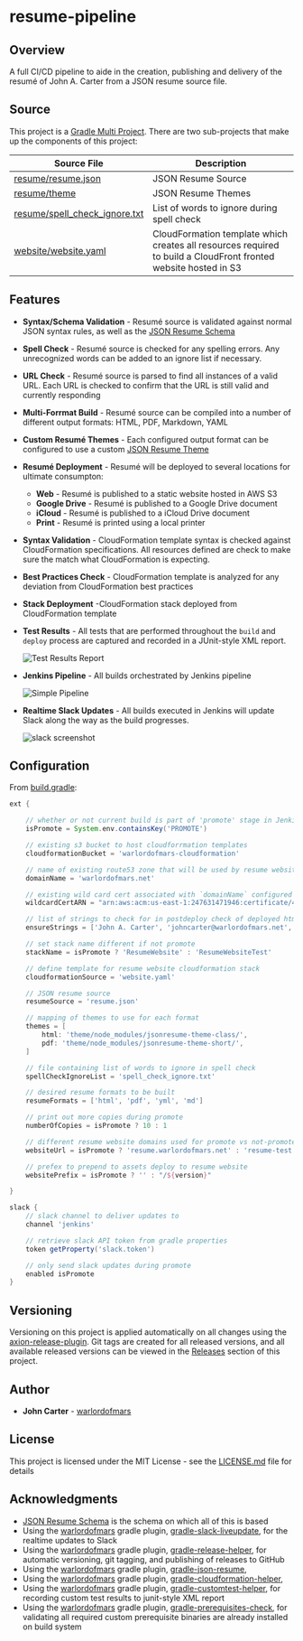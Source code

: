 
# resume-pipeline

## Overview

A full CI/CD pipeline to aide in the creation, publishing and delivery of the resumé of John A. Carter from a JSON resume source file.

## Source

This project is a [Gradle Multi Project](https://docs.gradle.org/current/userguide/multi_project_builds.html).  There are two sub-projects that make up the components of this project:

| Source File                              | Description        |
|------------------------------------------|---------------------
| [resume/resume.json](resume/resume.json) | JSON Resume Source |
| [resume/theme](resume/theme)             | JSON Resume Themes |
| [resume/spell_check_ignore.txt](resume/spell_check_ignore.txt) | List of words to ignore during spell check
| [website/website.yaml](website/website.yaml) | CloudFormation template which creates all resources required to build a CloudFront fronted website hosted in S3 |



## Features

* **Syntax/Schema Validation** - Resumé source is validated against normal JSON syntax rules, as well as the [JSON Resume Schema](https://jsonresume.org/schema/)
* **Spell Check** - Resumé source is checked for any spelling errors.  Any unrecognized words can be added to an ignore list if necessary.
* **URL Check** - Resumé source is parsed to find all instances of a valid URL.  Each URL is checked to confirm that the URL is still valid and currently responding
* **Multi-Forrmat Build** - Resumé source can be compiled into a number of different output formats:  HTML, PDF, Markdown, YAML
* **Custom Resumé Themes** - Each configured output format can be configured to use a custom [JSON Resume Theme](https://jsonresume.org/themes/)
* **Resumé Deployment** - Resumé will be deployed to several locations for ultimate consumpton:
  * **Web** - Resumé is published to a static website hosted in AWS S3
  * **Google Drive** - Resumé is published to a Google Drive document
  * **iCloud** - Resumé is published to a iCloud Drive document
  * **Print** - Resumé is printed using a local printer

* **Syntax Validation** - CloudFormation template syntax is checked against CloudFormation specifications.  All resources defined are check to make sure the match what CloudFormation is expecting.
* **Best Practices Check** - CloudFormation template is analyzed for any deviation from CloudFormation best practices
* **Stack Deployment** -CloudFormation stack deployed from CloudFormation template

* **Test Results** - All tests that are performed throughout the `build` and `deploy` process are captured and recorded in a JUnit-style XML report.

  ![Test Results Report](https://i.imgur.com/2e8GdDF.png)

* **Jenkins Pipeline** - All builds orchestrated by Jenkins pipeline

  ![Simple Pipeline](https://i.imgur.com/ZaVIgzy.png)

* **Realtime Slack Updates** - All builds executed in Jenkins will update Slack along the way as the build progresses.

  ![slack screenshot](https://i.imgur.com/AmrJprI.gif)

## Configuration

From [build.gradle](build.gradle):

```gradle
ext {

    // whether or not current build is part of 'promote' stage in Jenkins pipeline
    isPromote = System.env.containsKey('PROMOTE')

    // existing s3 bucket to host cloudforrmation templates
    cloudformationBucket = 'warlordofmars-cloudformation'

    // name of existing route53 zone that will be used by resume website
    domainName = 'warlordofmars.net'

    // existing wild card cert associated with `domainName` configured above
    wildcardCertARN = "arn:aws:acm:us-east-1:247631471946:certificate/471106fc-e3dd-4e0b-a20f-010a6e326283"

    // list of strings to check for in postdeploy check of deployed html resume
    ensureStrings = ['John A. Carter', 'johncarter@warlordofmars.net', '(770) 598-7096']

    // set stack name different if not promote
    stackName = isPromote ? 'ResumeWebsite' : 'ResumeWebsiteTest'

    // define template for resume website cloudformation stack
    cloudformationSource = 'website.yaml'

    // JSON resume source
    resumeSource = 'resume.json'

    // mapping of themes to use for each format
    themes = [
        html: 'theme/node_modules/jsonresume-theme-class/',
        pdf: 'theme/node_modules/jsonresume-theme-short/',
    ]

    // file containing list of words to ignore in spell check
    spellCheckIgnoreList = 'spell_check_ignore.txt'

    // desired resume formats to be built
    resumeFormats = ['html', 'pdf', 'yml', 'md']

    // print out more copies during promote
    numberOfCopies = isPromote ? 10 : 1

    // different resume website domains used for promote vs not-promote
    websiteUrl = isPromote ? 'resume.warlordofmars.net' : 'resume-test.warlordofmars.net'

    // prefex to prepend to assets deploy to resume website
    websitePrefix = isPromote ? '' : "/${version}"

}

slack {
    // slack channel to deliver updates to
    channel 'jenkins'

    // retrieve slack API token from gradle properties
    token getProperty('slack.token')

    // only send slack updates during promote
    enabled isPromote
}
```

## Versioning

Versioning on this project is applied automatically on all changes using the [axion-release-plugin](https://github.com/allegro/axion-release-plugin).  Git tags are created for all released versions, and all available released versions can be viewed in the [Releases](https://github.com/warlordofmars/gradle-json-resume/releases) section of this project.

## Author

* **John Carter** - [warlordofmars](https://github.com/warlordofmars)

## License

This project is licensed under the MIT License - see the [LICENSE.md](LICENSE.md) file for details

## Acknowledgments

* [JSON Resume Schema](https://jsonresume.org/schema/) is the schema on which all of this is based
* Using the [warlordofmars](https://github.com/warlordofmars) gradle plugin, [gradle-slack-liveupdate](https://github.com/warlordofmars/gradle-slack-liveupdate), for the realtime updates to Slack
* Using the [warlordofmars](https://github.com/warlordofmars) gradle plugin, [gradle-release-helper](https://github.com/warlordofmars/gradle-release-helper), for automatic versioning, git tagging, and publishing of releases to GitHub
* Using the [warlordofmars](https://github.com/warlordofmars) gradle plugin, [gradle-json-resume](https://github.com/warlordofmars/gradle-json-resume),
* Using the [warlordofmars](https://github.com/warlordofmars) gradle plugin, [gradle-cloudformation-helper](https://github.com/warlordofmars/gradle-cloudformation-helper),
* Using the [warlordofmars](https://github.com/warlordofmars) gradle plugin, [gradle-customtest-helper](https://github.com/warlordofmars/gradle-customtest-helper), for recording custom test results to junit-style XML report
* Using the [warlordofmars](https://github.com/warlordofmars) gradle plugin, [gradle-prerequisites-check](https://github.com/warlordofmars/gradle-prerequisites-check), for validating all required custom prerequisite binaries are already installed on build system